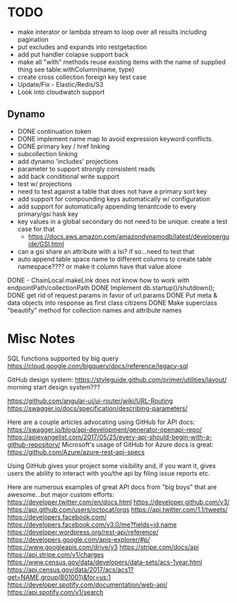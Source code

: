 
# TODO

* make interator or lambda stream to loop over all results including pagination
* put excludes and expands into restgetaction
* add put handler colapse support back
* make all "with" methods reuse existing items with the name of supplied thing see table.withColumn(name, type)
* create cross collection foreign key test case
* Update/Fix - Elastic/Redis/S3
* Look into cloudwatch support

## Dynamo
 * DONE continuation token
 * DONE implement name map to avoid expression keyword conflicts.
 * DONE primary key / href linking
 * subcollection linking
 * add dynamo 'includes' projections
 * parameter to support strongly consistent reads
 * add back conditional write support
 * test w/ projections
 * need to test against a table that does not have a primary sort key
 * add support for compounding keys automatically w/ configuration
 * add support for automatically appending tenantcode to every primary/gsi hask key
 * key values in a global secondary do not need to be unique. create a test case for that
   * https://docs.aws.amazon.com/amazondynamodb/latest/developerguide/GSI.html
 * can a gsi share an attribute with a lsi? if so...need to test that  
 * auto append table space name to different columns to create table namespace???? or make it column have that value alone


DONE - ChainLocal.makeLink does not know how to work with endpointPath/collectionPath
DONE Implement db.startup()/shutdown();
DONE get rid of request.params in favor of url.params
DONE Put meta & data objects into response as first class citizens
DONE Make superclass "beautify" method for collection names and attribute names



# Misc Notes

SQL functions supported by big query
https://cloud.google.com/bigquery/docs/reference/legacy-sql

GitHub design system: https://styleguide.github.com/primer/utilities/layout/
morning start design system???



https://github.com/angular-ui/ui-router/wiki/URL-Routing
https://swagger.io/docs/specification/describing-parameters/



Here are a couple articles advocating using GitHub for API docs:
https://swagger.io/blog/api-development/generator-openapi-repo/
https://apievangelist.com/2017/05/25/every-api-should-begin-with-a-github-repository/
Microsoft's usage of GitHub for Azure docs is great:
https://github.com/Azure/azure-rest-api-specs

Using GitHub gives your project some visibility and, if you want it, gives users the ability to interact with you/the api by filing issue reports etc.  


Here are numerous examples of great API docs from "big boys" that are awesome...but major custom efforts:
https://developer.twitter.com/en/docs.html
https://developer.github.com/v3/
https://api.github.com/users/octocat/orgs
https://api.twitter.com/1.1/tweets/
https://developers.facebook.com/
https://developers.facebook.com/v3.0/me?fields=id,name
https://developer.wordpress.org/rest-api/reference/
https://developers.google.com/apis-explorer/#p/
https://www.googleapis.com/drive/v3
https://stripe.com/docs/api
https://api.stripe.com/v1/charges
https://www.census.gov/data/developers/data-sets/acs-1year.html
https://api.census.gov/data/2017/acs/acs1?get=NAME,group(B01001)&for=us:1
https://developer.spotify.com/documentation/web-api/
https://api.spotify.com/v1/search